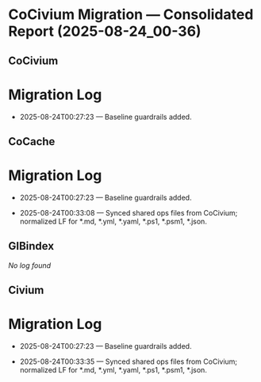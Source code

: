 # CoCivium Migration — Consolidated Report (2025-08-24_00-36)

## CoCivium
# Migration Log

- 2025-08-24T00:27:23 — Baseline guardrails added.


## CoCache
# Migration Log

- 2025-08-24T00:27:23 — Baseline guardrails added.


- 2025-08-24T00:33:08 — Synced shared ops files from CoCivium; normalized LF for *.md, *.yml, *.yaml, *.ps1, *.psm1, *.json.

## GIBindex
_No log found_

## Civium
# Migration Log

- 2025-08-24T00:27:23 — Baseline guardrails added.


- 2025-08-24T00:33:35 — Synced shared ops files from CoCivium; normalized LF for *.md, *.yml, *.yaml, *.ps1, *.psm1, *.json.

